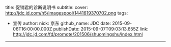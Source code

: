 title: 促销君的诊断说明书
subtitle: 
cover: http://jdc.jd.com/h5/imagespool/1441619370702.png
tags:
  - 宣传
author:
  nick: 京东
  github_name: JDC
date: 2015-09-06T16:00:00.000Z
publishDate: 2015-09-07T09:03:13.655Z
link: http://jdc.jd.com/fd/promote/201506/shuomingshu/index.html
---